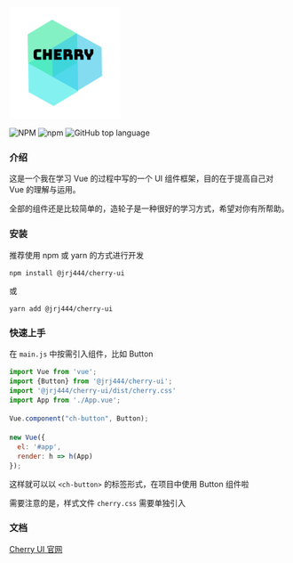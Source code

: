 <p align="center">

[![image](public/cherry.png)](https://jrj444.github.io/cherry/)

</p>

<p align="center">

![NPM](https://img.shields.io/npm/l/@jrj444/cherry-ui)
![npm](https://img.shields.io/npm/v/@jrj444/cherry-ui)
![GitHub top language](https://img.shields.io/github/languages/top/jrj444/cherry)

</p>

### 介绍

这是一个我在学习 Vue 的过程中写的一个 UI 组件框架，目的在于提高自己对 Vue 的理解与运用。

全部的组件还是比较简单的，造轮子是一种很好的学习方式，希望对你有所帮助。

### 安装

推荐使用 npm 或 yarn 的方式进行开发

```shell script
npm install @jrj444/cherry-ui
```

或

```shell script
yarn add @jrj444/cherry-ui
```

### 快速上手

在 `main.js` 中按需引入组件，比如 Button

```js
import Vue from 'vue';
import {Button} from '@jrj444/cherry-ui';
import '@jrj444/cherry-ui/dist/cherry.css'
import App from './App.vue';

Vue.component("ch-button", Button);

new Vue({
  el: '#app',
  render: h => h(App)
});
```

这样就可以以 `<ch-button>` 的标签形式，在项目中使用 Button 组件啦

需要注意的是，样式文件 `cherry.css` 需要单独引入

### 文档

[Cherry UI 官网](https://jrj444.github.io/cherry/)